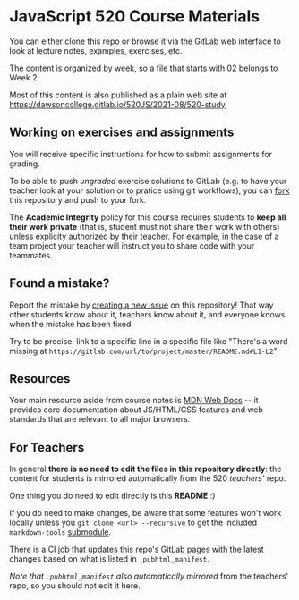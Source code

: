 # JavaScript 520 Course Materials

You can either clone this repo or browse it via the GitLab web interface to look 
at lecture notes, examples, exercises, etc.

The content is organized by week, so a file that starts with 02
belongs to Week 2.

Most of this content is also published as a plain web site at 
https://dawsoncollege.gitlab.io/520JS/2021-08/520-study

## Working on exercises and assignments

You will receive specific instructions for how to submit assignments for grading.

To be able to push _ungraded_ exercise solutions to GitLab (e.g. to have your 
teacher look at your solution or to pratice using git workflows), you can 
[fork](https://www.atlassian.com/git/tutorials/comparing-workflows/forking-workflow) 
this repository and push to your fork.

The __Academic Integrity__ policy for this course requires students to
__keep all their work private__ (that is, student must not share their work with 
others) unless explicity authorized by their teacher. For example, in the case of
a team project your teacher will instruct you to share code with your teammates.

## Found a mistake?

Report the mistake by [creating a new issue][new-issue] on this repository!
That way other students know about it, teachers know about it, and everyone knows 
when the mistake has been fixed.

Try to be precise: link to a specific line in a specific file like
"There's a word missing at `https://gitlab.com/url/to/project/master/README.md#L1-L2`"

[new-issue]: https://docs.gitlab.com/ce/user/project/issues/create_new_issue.html#new-issue-from-the-project-39-s-dashboard

## Resources

Your main resource aside from course notes is 
[MDN Web Docs](https://developer.mozilla.org/en-US/) -- it provides
core documentation about JS/HTML/CSS features and web standards that are 
relevant to all major browsers.

## For Teachers

In general __there is no need to edit the files in this repository directly__:
the content for students is mirrored automatically from the 520 _teachers'_ repo.

One thing you do need to edit directly is this __README__ :)

If you do need to make changes, be aware that some features won't work locally 
unless you `git clone <url> --recursive` to get the included `markdown-tools` 
[submodule](https://faun.pub/git-submodule-cheatsheet-29a3bfe443c3). 

There is a CI job that updates this repo's GitLab pages with the latest changes
based on what is listed in `.pubhtml_manifest`. 

_Note that `.pubhtml_manifest` also automatically mirrored_ from the teachers'
repo, so you should not edit it here.
